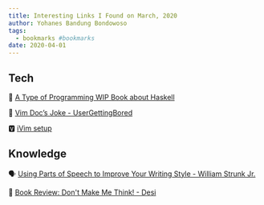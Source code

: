 ```yaml
---
title: Interesting Links I Found on March, 2020
author: Yohanes Bandung Bondowoso
tags:
  - bookmarks #bookmarks
date: 2020-04-01
---
```


## Tech

📓 [A Type of Programming WIP Book about Haskell](https://atypeofprogramming.com/)

🤪 [Vim Doc’s Joke - UserGettingBored](http://vimdoc.sourceforge.net/htmldoc/autocmd.html#UserGettingBored)

🆅 [iVim setup](https://www.reddit.com/r/vim/comments/9ki5g8/ivim_ios_howtos/)

## Knowledge

🗣 [Using Parts of Speech to Improve Your Writing Style - William Strunk Jr.](https://ia.net/writer/support/writing-tips/parts-of-speech)

🧠 [Book Review: Don't Make Me Think! - Desi](https://dev.to/desi/book-review-don-t-make-me-think-329k)
